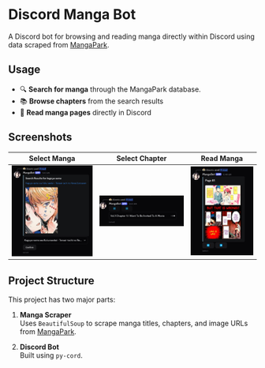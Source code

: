 # Discord Manga Bot

A Discord bot for browsing and reading manga directly within Discord using data scraped from [MangaPark](https://mangapark.com).

## Usage

- 🔍 **Search for manga** through the MangaPark database.
- 📚 **Browse chapters** from the search results
- 📖 **Read manga pages** directly in Discord

## Screenshots

| Select Manga | Select Chapter | Read Manga |
|--------------|----------------|------------|
| ![Select manga](assets/selectManga.png) | ![Select chapter](assets/selectChapter.png) | ![Read manga](assets/readManga.png) |

## Project Structure

This project has two major parts:

1. **Manga Scraper**  
   Uses `BeautifulSoup` to scrape manga titles, chapters, and image URLs from [MangaPark](https://mangapark.com).

2. **Discord Bot**  
   Built using `py-cord`.
